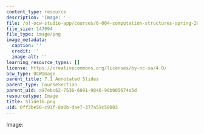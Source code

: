 ```yaml
---
content_type: resource
description: 'Image: '
file: /ol-ocw-studio-app/courses/6-004-computation-structures-spring-2017/0ff3be50c93f8a0bdae7377a59c50003_Slide16.png
file_size: 147094
file_type: image/png
image_metadata:
  caption: ''
  credit: ''
  image-alt: ''
learning_resource_types: []
license: https://creativecommons.org/licenses/by-nc-sa/4.0/
ocw_type: OCWImage
parent_title: 7.1 Annotated Slides
parent_type: CourseSection
parent_uid: a97ebc62-7536-6091-9846-90b005674a5d
resourcetype: Image
title: Slide16.png
uid: 0ff3be50-c93f-8a0b-dae7-377a59c50003
---
```

Image: 